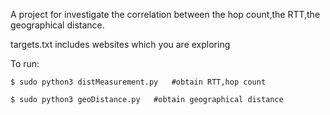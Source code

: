 

A project for investigate the correlation between the hop count,the RTT,the	geographical distance.

targets.txt includes  websites which you are exploring

To run:

    $ sudo python3 distMeasurement.py   #obtain RTT,hop count

    $ sudo python3 geoDistance.py   #obtain geographical distance
